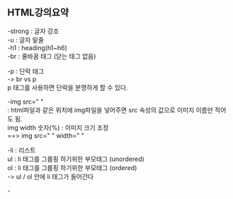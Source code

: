 HTML강의요약
---
-strong : 글자 강조  
-u : 글자 밑줄  
-h1 : heading(h1~h6)  
-br : 줄바꿈 태그 (닫는 태그 없음)  

-p : 단락 태그  
    -> br vs p  
      p 태그를 사용하면 단락을 분명하게 할 수 있다.  

  
-img src=" "  
: html파일과 같은 위치에 img파일을 넣어주면 src 속성의 값으로 이미지 이름만 적어도 됨.  
img width 숫자(%) : 이미지 크기 조정  
==> img src=" " width=" "

-li : 리스트  
ul : li 태그를 그룹핑 하기위한 부모태그 (unordered)  
ol : li 태그를 그룹핑 하기위한 부모태그 (ordered)  
-> ul / ol 안에 li 태그가 들어간다  

-<title> : 웹 페이지 제목  
-<meta charset="utf-8"> : 글자 깨지지 않도록 하는 태그  
`
-!doctype html   
html  
head   
body : 구조   
`

-<a href=" " target="_blank" title="제목">: 하이퍼링크 (anchor) + 새 탭으로 열기 + 링크 열기 전 제목 보여주기
